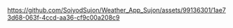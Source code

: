 https://github.com/SoiyodSujon/Weather_App_Sujon/assets/99136301/1ae73d68-063f-4ccd-aa36-cf9c00a208c9
